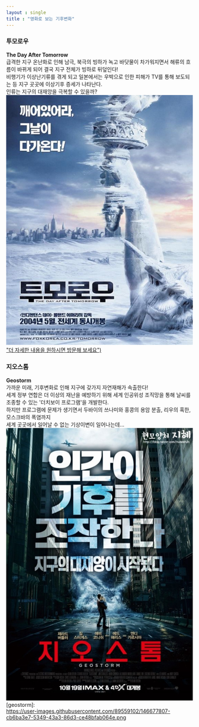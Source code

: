 ```yaml
---
layout : single
title : "영화로 보는 기후변화"
---
```


### 투모로우

**The Day After Tomorrow**  
급격한 지구 온난화로 인해 남극, 북극의 빙하가 녹고 바닷물이 차가워지면서 해류의 흐름이 바뀌게 되어 결국 지구 전체가 빙하로 뒤덮인다!  
비행기가 이상난기류를 겪게 되고 일본에서는 우박으로 인한 피해가 TV를 통해 보도되는 등 지구 곳곳에 이상기후 증세가 나타난다.  
인류는 지구의 대재앙을 극복할 수 있을까?  
[![tomorrow](/assets/images/tomorrow.jpg) "더 자세한 내용을 원하시면 방문해 보세요")](https://search.pstatic.net/common/?src=http%3A%2F%2Fimgnews.naver.net%2Fimage%2F5804%2F2020%2F03%2F22%2F0000003011_001_20200322134103589.jpg&type=sc960_832)

### 지오스톰

**Geostorm**  
가까운 미래, 기후변화로 인해 지구에 갖가지 자연재해가 속출한다!  
세계 정부 연합은 더 이상의 재난을 예방하기 위해 세계 인공위성 조직망을 통해 날씨를 조종할 수 있는 '더치보이 프로그램'을 개발한다.  
하지만 프로그램에 문제가 생기면서 두바이의 쓰나미와 홍콩의 용암 분출, 리우의 혹한, 모스크바의 폭염까지  
세계 곳곳에서 일어날 수 없는 기상이변이 일어나는데...  
![geostorm](/assets/images/geostorm.jpg)  
[geostorm]:  
https://user-images.githubusercontent.com/89559102/146677807-cb6ba3e7-5349-43a3-86d3-ce48bfab064e.png
